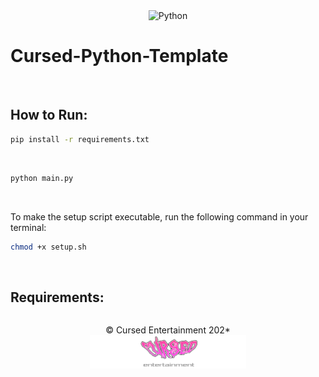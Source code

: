 <div align="center">
  <img alt="Python" src="https://img.shields.io/badge/python%20-%23323330.svg?&style=for-the-badge&logo=python&logoColor=white"/>
</div>

# Cursed-Python-Template

<br>

## How to Run:
```bash
pip install -r requirements.txt
```
  <br>

```bash
python main.py
```
  <br>

To make the setup script executable, run the following command in your terminal:

```bash
chmod +x setup.sh
```

  <br>

## Requirements:

```bash

```

<div align="center">
© Cursed Entertainment 202*
</div>
<div align="center">
<a href="https://github.com/CursedPrograms" target="_blank">
    <img src="https://github.com/CursedPrograms/cursedentertainment/raw/main/images/logos/logo-wide-grey.png"
        alt="CursedEntertainment Logo" style="width:250px;">
</a>
</div>
